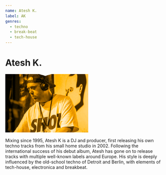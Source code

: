 ```yaml
---
name: Atesh K.
label: AK
genres:
  - techno
  - break-beat
  - tech-house
---
```


# Atesh K.

![](./assets/images/sample.png)

Mixing since 1995, Atesh K is a DJ and producer, first releasing his own techno tracks from his small home studio in 2002. Following the international success of his debut album, Atesh has gone on to release tracks with multiple well-known labels around Europe. His style is deeply influenced by the old-school techno of Detroit and Berlin, with elements of tech-house, electronica and breakbeat.
